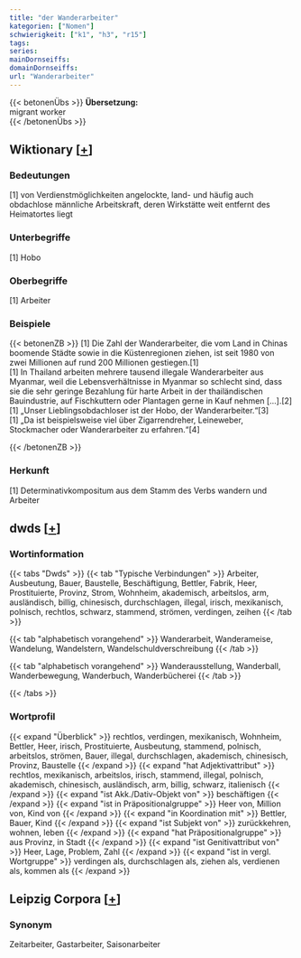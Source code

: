 ```yaml
---
title: "der Wanderarbeiter"
kategorien: ["Nomen"]
schwierigkeit: ["k1", "h3", "r15"]
tags:
series:
mainDornseiffs:
domainDornseiffs:
url: "Wanderarbeiter"
---
```


{{< betonenÜbs >}}
**Übersetzung:**  
migrant worker  
{{< /betonenÜbs >}}

## Wiktionary [[+](https://de.wiktionary.org/wiki/Wanderarbeiter)]

### Bedeutungen
[1] von Verdienstmöglichkeiten angelockte, land- und häufig auch obdachlose männliche Arbeitskraft, deren Wirkstätte weit entfernt des Heimatortes liegt  

### Unterbegriffe
[1] Hobo  

### Oberbegriffe
[1] Arbeiter  

### Beispiele
{{< betonenZB >}}
[1] Die Zahl der Wanderarbeiter, die vom Land in Chinas boomende Städte sowie in die Küstenregionen ziehen, ist seit 1980 von zwei Millionen auf rund 200 Millionen gestiegen.[1]  
[1] In Thailand arbeiten mehrere tausend illegale Wanderarbeiter aus Myanmar, weil die Lebensverhältnisse in Myanmar so schlecht sind, dass sie die sehr geringe Bezahlung für harte Arbeit in der thailändischen Bauindustrie, auf Fischkuttern oder Plantagen gerne in Kauf nehmen […].[2]  
[1] „Unser Lieblingsobdachloser ist der Hobo, der Wanderarbeiter.“[3]  
[1] „Da ist beispielsweise viel über Zigarrendreher, Leineweber, Stockmacher oder Wanderarbeiter zu erfahren.“[4]  

{{< /betonenZB >}}
### Herkunft
[1] Determinativkompositum aus dem Stamm des Verbs wandern und Arbeiter  



## dwds [[+](https://www.dwds.de/wb/Wanderarbeiter)]

### Wortinformation
{{< tabs "Dwds" >}}
{{< tab "Typische Verbindungen" >}}
Arbeiter, Ausbeutung, Bauer, Baustelle, Beschäftigung, Bettler, Fabrik, Heer, Prostituierte, Provinz, Strom, Wohnheim, akademisch, arbeitslos, arm, ausländisch, billig, chinesisch, durchschlagen, illegal, irisch, mexikanisch, polnisch, rechtlos, schwarz, stammend, strömen, verdingen, zeihen
{{< /tab >}}

{{< tab "alphabetisch vorangehend" >}}
Wanderarbeit, Wanderameise, Wandelung, Wandelstern, Wandelschuldverschreibung
{{< /tab >}}

{{< tab "alphabetisch vorangehend" >}}
Wanderausstellung, Wanderball, Wanderbewegung, Wanderbuch, Wanderbücherei
{{< /tab >}}

{{< /tabs >}}

### Wortprofil
{{< expand "Überblick" >}} rechtlos, verdingen, mexikanisch, Wohnheim, Bettler, Heer, irisch, Prostituierte, Ausbeutung, stammend, polnisch, arbeitslos, strömen, Bauer, illegal, durchschlagen, akademisch, chinesisch, Provinz, Baustelle {{< /expand >}}
{{< expand "hat Adjektivattribut" >}} rechtlos, mexikanisch, arbeitslos, irisch, stammend, illegal, polnisch, akademisch, chinesisch, ausländisch, arm, billig, schwarz, italienisch {{< /expand >}}
{{< expand "ist Akk./Dativ-Objekt von" >}} beschäftigen {{< /expand >}}
{{< expand "ist in Präpositionalgruppe" >}} Heer von, Million von, Kind von {{< /expand >}}
{{< expand "in Koordination mit" >}} Bettler, Bauer, Kind {{< /expand >}}
{{< expand "ist Subjekt von" >}} zurückkehren, wohnen, leben {{< /expand >}}
{{< expand "hat Präpositionalgruppe" >}} aus Provinz, in Stadt {{< /expand >}}
{{< expand "ist Genitivattribut von" >}} Heer, Lage, Problem, Zahl {{< /expand >}}
{{< expand "ist in vergl. Wortgruppe" >}} verdingen als, durchschlagen als, ziehen als, verdienen als, kommen als {{< /expand >}}

## Leipzig Corpora [[+](https://corpora.uni-leipzig.de/en/res?word=Wanderarbeiter&corpusId=deu_newscrawl-public_2018)]


### Synonym
Zeitarbeiter, Gastarbeiter, Saisonarbeiter

